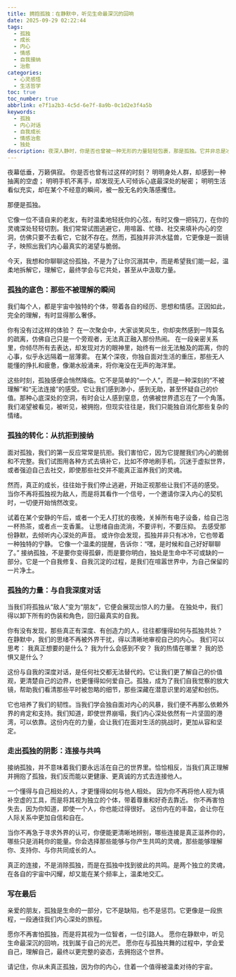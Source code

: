```yaml
---
title: 拥抱孤独：在静默中，听见生命最深沉的回响
date: 2025-09-29 02:22:44
tags:
  - 孤独
  - 成长
  - 内心
  - 情感
  - 自我接纳
  - 治愈
categories:
  - 心灵感悟
  - 生活哲学
toc: true
toc_number: true
abbrlink: e7f1a2b3-4c5d-6e7f-8a9b-0c1d2e3f4a5b
keywords:
  - 孤独
  - 内心对话
  - 自我成长
  - 情感治愈
  - 独处
description: 夜深人静时，你是否也曾被一种无形的力量轻轻包裹，那是孤独。它并非总是冰冷，有时更像一面镜子，映照出我们内心最真实的渴望与脆弱。这篇文章，将带你走进孤独的深处，去感受它，理解它，最终学会与它温柔共处，并在那份静默中，找到属于自己的力量与光芒。
---
```


夜幕低垂，万籁俱寂。
你是否也曾有过这样的时刻？
明明身处人群，却感到一种抽离的空虚；
明明手机不离手，却发现无人可倾诉心底最深处的秘密；
明明生活看似充实，却在某个不经意的瞬间，被一股无名的失落感攫住。

那便是孤独。

它像一位不请自来的老友，有时温柔地轻抚你的心弦，有时又像一把钝刀，在你的灵魂深处轻轻切割。我们常常试图逃避它，用喧嚣、忙碌、社交来填补内心的空洞，仿佛只要不去看它，它就不存在。然而，孤独并非洪水猛兽，它更像是一面镜子，映照出我们内心最真实的渴望与脆弱。

今天，我想和你聊聊这份孤独，不是为了让你沉溺其中，而是希望我们能一起，温柔地拆解它，理解它，最终学会与它共处，甚至从中汲取力量。

### 孤独的底色：那些不被理解的瞬间

我们每个人，都是宇宙中独特的个体，带着各自的经历、思想和情感。正因如此，完全的理解，有时显得那么奢侈。

你有没有过这样的体验？
在一次聚会中，大家谈笑风生，你却突然感到一阵莫名的疏离，仿佛自己只是一个旁观者，无法真正融入那份热闹。
在一段亲密关系里，你倾尽所有去表达，却发现对方的眼神里，始终有一丝无法触及的距离，你的心事，似乎永远隔着一层薄雾。
在某个深夜，你独自面对生活的重压，那些无人能懂的挣扎和疲惫，像潮水般涌来，将你淹没在无声的海洋里。

这些时刻，孤独感便会悄然降临。它不是简单的“一个人”，而是一种深刻的“不被理解”和“无法连接”的感受。它让我们感到渺小，感到无助，甚至怀疑自己的价值。那种心底深处的空洞，有时会让人感到窒息，仿佛被世界遗忘在了一个角落。我们渴望被看见，被听见，被拥抱，但现实往往是，我们只能独自消化那些复杂的情绪。

### 孤独的转化：从抗拒到接纳

面对孤独，我们的第一反应常常是抗拒。我们害怕它，因为它提醒我们内心的脆弱和不完整。我们试图用各种方式去填补它，比如不停地刷手机，沉迷于虚拟世界，或者强迫自己去社交，即使那些社交并不能真正滋养我们的灵魂。

然而，真正的成长，往往始于我们停止逃避，开始正视那些让我们不适的感受。
当你不再将孤独视为敌人，而是将其看作一个信号，一个邀请你深入内心的契机时，一切便开始悄然改变。

试着在某个安静的午后，或者一个无人打扰的夜晚，关掉所有电子设备，给自己泡一杯热茶，或者点一支香薰。
让思绪自由流淌，不要评判，不要压抑。
去感受那份静默，去倾听内心深处的声音。
或许你会发现，孤独并非只有冰冷，它也带着一种独特的宁静。
它像一个温柔的提醒，告诉你：“嘿，是时候和自己好好聊聊了。”
接纳孤独，不是要你变得孤僻，而是要你明白，独处是生命中不可或缺的一部分。它是一个自我修复、自我沉淀的过程，是我们在喧嚣世界中，为自己保留的一片净土。

### 孤独的力量：与自我深度对话

当我们将孤独从“敌人”变为“朋友”，它便会展现出惊人的力量。
在独处中，我们得以卸下所有的伪装和角色，回归最真实的自我。

你有没有发现，那些真正有深度、有创造力的人，往往都懂得如何与孤独共处？
在静默中，我们的思绪不再被外界干扰，得以清晰地审视自己的内心。
我们可以思考：
我真正想要的是什么？
我为什么会感到不安？
我的热情在哪里？
我的恐惧又是什么？

这份与自我的深度对话，是任何社交都无法替代的。它让我们更了解自己的价值观，更清楚自己的边界，也更懂得如何爱自己。孤独，成为了我们自我觉察的放大镜，帮助我们看清那些平时被忽略的细节，那些深藏在潜意识里的渴望和创伤。

它也培养了我们的韧性。当我们学会独自面对内心的风暴，我们便不再那么依赖外界的肯定和支持。我们知道，即使世界崩塌，我们内心深处依然有一片坚固的港湾，可以依靠。这份内在的力量，会让我们在面对生活的挑战时，更加从容和坚定。

### 走出孤独的阴影：连接与共鸣

接纳孤独，并不意味着我们要永远活在自己的世界里。恰恰相反，当我们真正理解并拥抱了孤独，我们反而能以更健康、更真诚的方式去连接他人。

一个懂得与自己相处的人，才更懂得如何与他人相处。
因为你不再将他人视为填补空虚的工具，而是将其视为独立的个体，带着尊重和好奇去靠近。
你不再害怕失去，因为你知道，即使一个人，你也能过得很好。
这份内在的丰盈，会让你在人际关系中更加自信和自在。

当你不再急于寻求外界的认可，你便能更清晰地辨别，哪些连接是真正滋养你的，哪些只是消耗你的能量。你会选择那些能够与你产生共鸣的灵魂，那些能够理解你、支持你、与你共同成长的人。

真正的连接，不是消除孤独，而是在孤独中找到彼此的共鸣。是两个独立的灵魂，在各自的宇宙中闪耀，却又能在某个频率上，温柔地交汇。

### 写在最后

亲爱的朋友，孤独是生命的一部分，它不是缺陷，也不是惩罚。它更像是一段旅程，一段通往我们内心深处的旅程。

愿你不再害怕孤独，而是将其视为一位智者，一位引路人。
愿你在静默中，听见生命最深沉的回响，找到属于自己的光芒。
愿你在与孤独共舞的过程中，学会爱自己，理解自己，最终以更完整的姿态，去拥抱这个世界。

请记住，你从未真正孤独，因为你的内心，住着一个值得被温柔对待的宇宙。